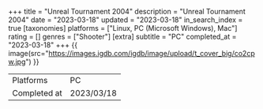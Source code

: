 +++
title = "Unreal Tournament 2004"
description = "Unreal Tournament 2004"
date = "2023-03-18"
updated = "2023-03-18"
in_search_index = true
[taxonomies]
platforms = ["Linux, PC (Microsoft Windows), Mac"]
rating = []
genres = ["Shooter"]
[extra]
subtitle = "PC"
completed_at = "2023-03-18"
+++
{{ image(src="https://images.igdb.com/igdb/image/upload/t_cover_big/co2cpw.jpg") }}

|              |            |
| ------------ | ---------- |
| Platforms    | PC |
| Completed at | 2023/03/18 |

